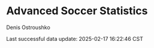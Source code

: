 # Advanced Soccer Statistics
Denis Ostroushko

<!-- gfm -->

Last successful data update: 2025-02-17 16:22:46 CST
